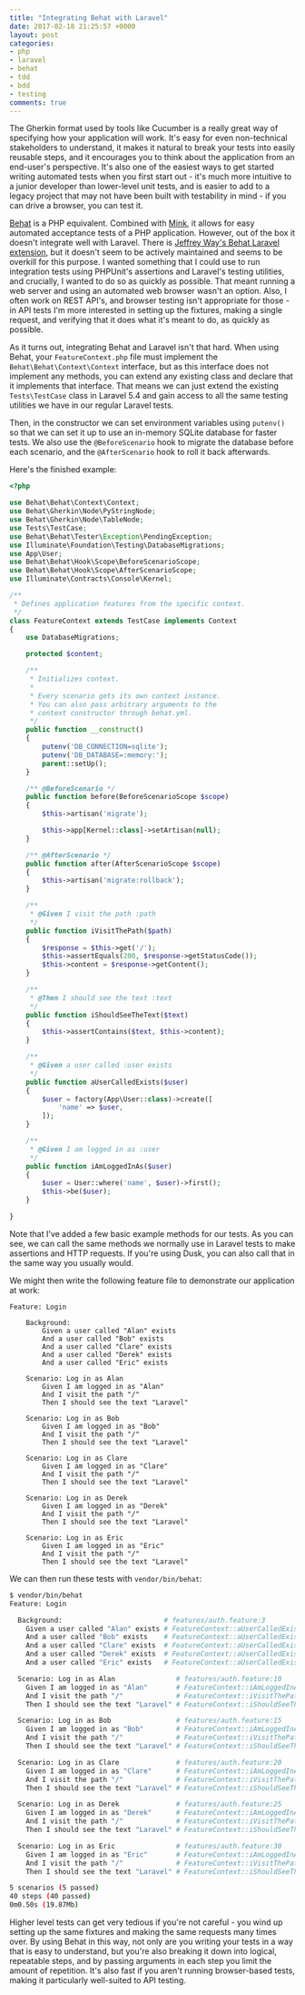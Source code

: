 ```yaml
---
title: "Integrating Behat with Laravel"
date: 2017-02-18 21:25:57 +0000
layout: post
categories:
- php
- laravel
- behat
- tdd
- bdd
- testing
comments: true
---
```


The Gherkin format used by tools like Cucumber is a really great way of specifying how your application will work. It's easy for even non-technical stakeholders to understand, it makes it natural to break your tests into easily reusable steps, and it encourages you to think about the application from an end-user's perspective. It's also one of the easiest ways to get started writing automated tests when you first start out - it's much more intuitive to a junior developer than lower-level unit tests, and is easier to add to a legacy project that may not have been built with testability in mind - if you can drive a browser, you can test it.

[Behat](http://behat.org/en/latest/) is a PHP equivalent. Combined with [Mink](http://mink.behat.org/en/latest/), it allows for easy automated acceptance tests of a PHP application. However, out of the box it doesn't integrate well with Laravel. There is [Jeffrey Way's Behat Laravel extension](https://github.com/laracasts/Behat-Laravel-Extension), but it doesn't seem to be actively maintained and seems to be overkill for this purpose. I wanted something that I could use to run integration tests using PHPUnit's assertions and Laravel's testing utilities, and crucially, I wanted to do so as quickly as possible. That meant running a web server and using an automated web browser wasn't an option. Also, I often work on REST API's, and browser testing isn't appropriate for those - in API tests I'm more interested in setting up the fixtures, making a single request, and verifying that it does what it's meant to do, as quickly as possible.

As it turns out, integrating Behat and Laravel isn't that hard. When using Behat, your `FeatureContext.php` file must implement the `Behat\Behat\Context\Context` interface, but as this interface does not implement any methods, you can extend any existing class and declare that it implements that interface. That means we can just extend the existing `Tests\TestCase` class in Laravel 5.4 and gain access to all the same testing utilities we have in our regular Laravel tests.

Then, in the constructor we can set environment variables using `putenv()` so that we can set it up to use an in-memory SQLite database for faster tests. We also use the `@BeforeScenario` hook to migrate the database before each scenario, and the `@AfterScenario` hook to roll it back afterwards.

Here's the finished example:

```php
<?php

use Behat\Behat\Context\Context;
use Behat\Gherkin\Node\PyStringNode;
use Behat\Gherkin\Node\TableNode;
use Tests\TestCase;
use Behat\Behat\Tester\Exception\PendingException;
use Illuminate\Foundation\Testing\DatabaseMigrations;
use App\User;
use Behat\Behat\Hook\Scope\BeforeScenarioScope;
use Behat\Behat\Hook\Scope\AfterScenarioScope;
use Illuminate\Contracts\Console\Kernel;

/**
 * Defines application features from the specific context.
 */
class FeatureContext extends TestCase implements Context
{
    use DatabaseMigrations;

    protected $content;

    /**
     * Initializes context.
     *
     * Every scenario gets its own context instance.
     * You can also pass arbitrary arguments to the
     * context constructor through behat.yml.
     */
    public function __construct()
    {
        putenv('DB_CONNECTION=sqlite');
        putenv('DB_DATABASE=:memory:');
        parent::setUp();
    }

    /** @BeforeScenario */
    public function before(BeforeScenarioScope $scope)
    {
        $this->artisan('migrate');

        $this->app[Kernel::class]->setArtisan(null);
    }

    /** @AfterScenario */
    public function after(AfterScenarioScope $scope)
    {
        $this->artisan('migrate:rollback');
    }

    /**
     * @Given I visit the path :path
     */
    public function iVisitThePath($path)
    {
        $response = $this->get('/');
        $this->assertEquals(200, $response->getStatusCode());
        $this->content = $response->getContent();
    }

    /**
     * @Then I should see the text :text
     */
    public function iShouldSeeTheText($text)
    {
        $this->assertContains($text, $this->content);
    }

    /**
     * @Given a user called :user exists
     */
    public function aUserCalledExists($user)
    {
        $user = factory(App\User::class)->create([
            'name' => $user,
        ]);
    }

    /**
     * @Given I am logged in as :user
     */
    public function iAmLoggedInAs($user)
    {
        $user = User::where('name', $user)->first();
        $this->be($user);
    }

}
```

Note that I've added a few basic example methods for our tests. As you can see, we can call the same methods we normally use in Laravel tests to make assertions and HTTP requests. If you're using Dusk, you can also call that in the same way you usually would.

We might then write the following feature file to demonstrate our application at work:

```gherkin
Feature: Login

    Background:
        Given a user called "Alan" exists
        And a user called "Bob" exists
        And a user called "Clare" exists
        And a user called "Derek" exists
        And a user called "Eric" exists

    Scenario: Log in as Alan
        Given I am logged in as "Alan"
        And I visit the path "/"
        Then I should see the text "Laravel"

    Scenario: Log in as Bob
        Given I am logged in as "Bob"
        And I visit the path "/"
        Then I should see the text "Laravel"

    Scenario: Log in as Clare
        Given I am logged in as "Clare"
        And I visit the path "/"
        Then I should see the text "Laravel"

    Scenario: Log in as Derek
        Given I am logged in as "Derek"
        And I visit the path "/"
        Then I should see the text "Laravel"

    Scenario: Log in as Eric
        Given I am logged in as "Eric"
        And I visit the path "/"
        Then I should see the text "Laravel"
```

We can then run these tests with `vendor/bin/behat`:

```bash
$ vendor/bin/behat 
Feature: Login

  Background:                         # features/auth.feature:3
    Given a user called "Alan" exists # FeatureContext::aUserCalledExists()
    And a user called "Bob" exists    # FeatureContext::aUserCalledExists()
    And a user called "Clare" exists  # FeatureContext::aUserCalledExists()
    And a user called "Derek" exists  # FeatureContext::aUserCalledExists()
    And a user called "Eric" exists   # FeatureContext::aUserCalledExists()

  Scenario: Log in as Alan               # features/auth.feature:10
    Given I am logged in as "Alan"       # FeatureContext::iAmLoggedInAs()
    And I visit the path "/"             # FeatureContext::iVisitThePath()
    Then I should see the text "Laravel" # FeatureContext::iShouldSeeTheText()

  Scenario: Log in as Bob                # features/auth.feature:15
    Given I am logged in as "Bob"        # FeatureContext::iAmLoggedInAs()
    And I visit the path "/"             # FeatureContext::iVisitThePath()
    Then I should see the text "Laravel" # FeatureContext::iShouldSeeTheText()

  Scenario: Log in as Clare              # features/auth.feature:20
    Given I am logged in as "Clare"      # FeatureContext::iAmLoggedInAs()
    And I visit the path "/"             # FeatureContext::iVisitThePath()
    Then I should see the text "Laravel" # FeatureContext::iShouldSeeTheText()

  Scenario: Log in as Derek              # features/auth.feature:25
    Given I am logged in as "Derek"      # FeatureContext::iAmLoggedInAs()
    And I visit the path "/"             # FeatureContext::iVisitThePath()
    Then I should see the text "Laravel" # FeatureContext::iShouldSeeTheText()

  Scenario: Log in as Eric               # features/auth.feature:30
    Given I am logged in as "Eric"       # FeatureContext::iAmLoggedInAs()
    And I visit the path "/"             # FeatureContext::iVisitThePath()
    Then I should see the text "Laravel" # FeatureContext::iShouldSeeTheText()

5 scenarios (5 passed)
40 steps (40 passed)
0m0.50s (19.87Mb)
```

Higher level tests can get very tedious if you're not careful - you wind up setting up the same fixtures and making the same requests many times over. By using Behat in this way, not only are you writing your tests in a way that is easy to understand, but you're also breaking it down into logical, repeatable steps, and by passing arguments in each step you limit the amount of repetition. It's also fast if you aren't running browser-based tests, making it particularly well-suited to API testing.

